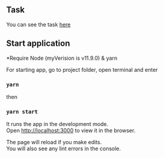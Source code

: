 ## Task
You can see the task [here](https://docs.google.com/document/d/143_3CFmHOcZWvqmP6xcYsiaCdfff9EK70Q_VZhev7xo/edit?usp=sharing)
## Start application

*Require Node (myVerision is v11.9.0) & yarn

For starting app, go to project folder, open terminal and enter 

### `yarn`

then 

### `yarn start`

It runs the app in the development mode.<br>
Open [http://localhost:3000](http://localhost:3000) to view it in the browser.

The page will reload if you make edits.<br>
You will also see any lint errors in the console.
